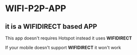 <h1>WIFI-P2P-APP</h1>
<h2>it is a WIFIDIRECT based APP</h2>

<p>This app doesn't requires Hotspot instead it uses <b>WIFIDIRECT </b> <p>

<p>If your mobile doesn't support <b>WIFIDIRECT</b> it won't work</p>

